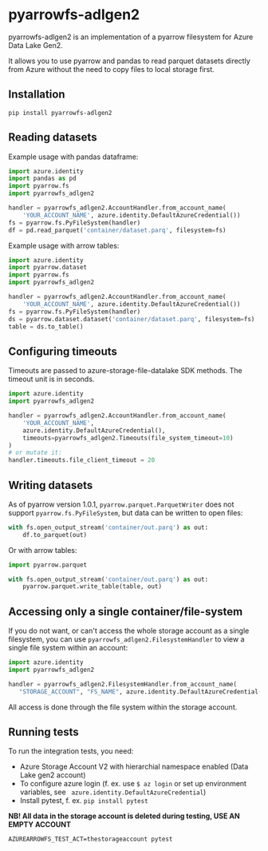 pyarrowfs-adlgen2
==

pyarrowfs-adlgen2 is an implementation of a pyarrow filesystem for Azure Data Lake Gen2.

It allows you to use pyarrow and pandas to read parquet datasets directly from Azure without the need to copy files to local storage first.

Installation
--

`pip install pyarrowfs-adlgen2`

Reading datasets
--

Example usage with pandas dataframe:

```python
import azure.identity
import pandas as pd
import pyarrow.fs
import pyarrowfs_adlgen2

handler = pyarrowfs_adlgen2.AccountHandler.from_account_name(
    'YOUR_ACCOUNT_NAME', azure.identity.DefaultAzureCredential())
fs = pyarrow.fs.PyFileSystem(handler)
df = pd.read_parquet('container/dataset.parq', filesystem=fs)
```

Example usage with arrow tables:

```python
import azure.identity
import pyarrow.dataset
import pyarrow.fs
import pyarrowfs_adlgen2

handler = pyarrowfs_adlgen2.AccountHandler.from_account_name(
    'YOUR_ACCOUNT_NAME', azure.identity.DefaultAzureCredential())
fs = pyarrow.fs.PyFileSystem(handler)
ds = pyarrow.dataset.dataset('container/dataset.parq', filesystem=fs)
table = ds.to_table()
```

Configuring timeouts
--

Timeouts are passed to azure-storage-file-datalake SDK methods. The timeout unit is in seconds.

```python
import azure.identity
import pyarrowfs_adlgen2

handler = pyarrowfs_adlgen2.AccountHandler.from_account_name(
    'YOUR_ACCOUNT_NAME',
    azure.identity.DefaultAzureCredential(),
    timeouts=pyarrowfs_adlgen2.Timeouts(file_system_timeout=10)
)
# or mutate it:
handler.timeouts.file_client_timeout = 20
```

Writing datasets
--

As of pyarrow version 1.0.1, `pyarrow.parquet.ParquetWriter` does not support `pyarrow.fs.PyFileSystem`, but data can be written to open files:

```python
with fs.open_output_stream('container/out.parq') as out:
    df.to_parquet(out)
```

Or with arrow tables:

```python
import pyarrow.parquet

with fs.open_output_stream('container/out.parq') as out:
    pyarrow.parquet.write_table(table, out)
```

Accessing only a single container/file-system
--

If you do not want, or can't access the whole storage account as a single filesystem, you can use `pyarrowfs_adlgen2.FilesystemHandler` to view a single file system within an account:

```python
import azure.identity
import pyarrowfs_adlgen2

handler = pyarrowfs_adlgen2.FilesystemHandler.from_account_name(
   "STORAGE_ACCOUNT", "FS_NAME", azure.identity.DefaultAzureCredential())
```

All access is done through the file system within the storage account.

Running tests
--

To run the integration tests, you need:

- Azure Storage Account V2 with hierarchial namespace enabled (Data Lake gen2 account)
- To configure azure login (f. ex. use `$ az login` or set up environment variables, see ` azure.identity.DefaultAzureCredential`)
- Install pytest, f. ex. `pip install pytest`

**NB! All data in the storage account is deleted during testing, USE AN EMPTY ACCOUNT**

```
AZUREARROWFS_TEST_ACT=thestorageaccount pytest
```
